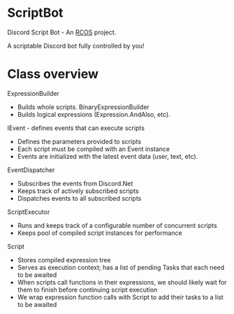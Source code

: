 # ScriptBot
Discord Script Bot - An [RCOS](https://rcos.io/) project.

A scriptable Discord bot fully controlled by you!

# Class overview

ExpressionBuilder
 - Builds whole scripts.
BinaryExpressionBuilder
 - Builds logical expressions (Expression.AndAlso, etc).

IEvent - defines events that can execute scripts
 - Defines the parameters provided to scripts
 - Each script must be compiled with an Event instance
 - Events are initialized with the latest event data (user, text, etc).

EventDispatcher
 - Subscribes the events from Discord.Net
 - Keeps track of actively subscribed scripts
 - Dispatches events to all subscribed scripts

ScriptExecutor
 - Runs and keeps track of a configurable number of concurrent scripts
 - Keeps pool of compiled script instances for performance

Script
 - Stores compiled expression tree
 - Serves as execution context; has a list of pending Tasks that each need to be awaited
 - When scripts call functions in their expressions, we should likely wait for them to finish before continuing script execution
 - We  wrap expression function calls with Script to add their tasks to a list to be awaited
